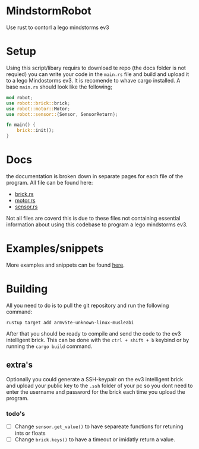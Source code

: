 # MindstormRobot
Use rust to contorl a lego mindstorms ev3

# Setup
Using this script/libary requirs to download te repo (the docs folder is not requied) you can write your code in the `main.rs` file and build and upload it to a lego Mindostorms ev3. It is recomende to whave cargo installed. A base `main.rs` should look like the following;
```rust
mod robot;
use robot::brick::brick;
use robot::motor::Motor;
use robot::sensor::{Sensor, SensorReturn};

fn main() {
    brick::init();
}
```

# Docs
the documentation is broken down in separate pages for each file of the program. All file can be found here:
- [brick.rs](/docs/brick.md)
- [motor.rs](/docs/motor.md)
- [sensor.rs](/docs/sensor.md)


Not all files are coverd this is due to these files not containing essential information about using this codebase to program a lego mindstorms ev3.

# Examples/snippets
More examples and snippets can be found [here](/docs/examples.md).

# Building
All you need to do is to pull the git repository and run the following command:
```
rustup target add armv5te-unknown-linux-musleabi
```

After that you should be ready to compile and send the code to the ev3 intelligent brick.
This can be done with the `ctrl + shift + b` keybind or by running the `cargo build` command.

## extra's
Optionally you could generate a SSH-keypair on the ev3 intelligent brick and upload your public key to the `.ssh` folder of your pc so you dont need to enter the username and password for the brick each time you upload the program.

### todo's
- [ ] Change `sensor.get_value()` to have separeate functions for retuning ints or floats
- [ ] Change `brick.keys()` to have a timeout or imidatly return a value.